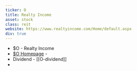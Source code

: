 ```yaml
---
ticker: O
title: Realty Income
asset: stock
class: reit
website: https://www.realtyincome.com/Home/default.aspx
div: true
---
```

- $O - Realty Income
- [$O Homepage](https://www.realtyincome.com/Home/default.aspx) - 
- Dividend - [[O-dividend]]
- 
